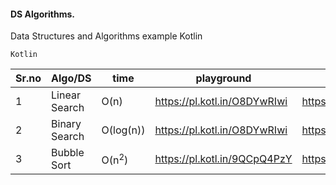 #### DS Algorithms.
Data Structures and Algorithms example Kotlin

```
Kotlin  
```
| Sr.no | Algo/DS | time | playground | link |
| --- | --- | --- | -- | -- |
| 1 | Linear Search | O(n) | https://pl.kotl.in/O8DYwRIwi | https://gist.github.com/worstkiller/339a040495a0abac0d3f40b2e759db49 |
| 2 | Binary Search | O(log(n)) | https://pl.kotl.in/O8DYwRIwi | https://gist.github.com/worstkiller/339a040495a0abac0d3f40b2e759db49 |
| 3 | Bubble Sort | O(n<sup>2</sup>) | https://pl.kotl.in/9QCpQ4PzY | https://gist.github.com/worstkiller/339a040495a0abac0d3f40b2e759db49 |
